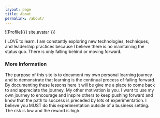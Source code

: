 ```yaml
---
layout: page
title: About
permalink: /about/
---
```

![Profile]({{ site.avatar }})

I LOVE to learn.  I am constantly exploring new technologies, techniques, and leadership practices because I believe there is no maintaining the status quo.  There is only falling behind or moving forward.  

### More Information

The purpose of this site is to document my own personal learning journey and to demonstrate that learning is the continual process of failing forward.  By documenting these lessons here it will be give me a place to come back to and appreciate the journey. My other motivation is you.  I want to use my own journey to encourage and inspire others to keep pushing forward and know that the path to success is preceded by lots of experimentation.  I believe you MUST do this experimentation outside of a business setting.  The risk is low and the reward is high. 